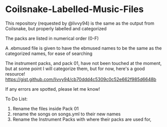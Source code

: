 # Coilsnake-Labelled-Music-Files
This repository (requested by @livvy94) is the same as the output from Coilsnake, but properly labelled and categorized

The packs are listed in numerical order (0-F)

A .ebmused file is given to have the ebmused names to be the same as the categorized names, for ease of searching

The instrument packs, and pack 01, have not been touched at the moment, but at some point I will
categorize them, but for now, here's a good resource! https://gist.github.com/livvy94/cb70ddd4c5309c0c52e662f985d6648b

If any errors are spotted, please let me know!

To Do List:
1. Rename the files inside Pack 01
2. rename the songs on songs.yml to their new names
3. Rename the Instrument Packs with where their packs are used for,

